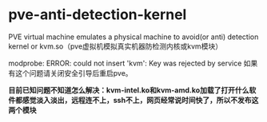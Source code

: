 # pve-anti-detection-kernel
PVE virtual machine emulates a physical machine to avoid(or anti) detection kernel or kvm.so（pve虚拟机模拟真实机器防检测内核或kvm模块）

modprobe: ERROR: could not insert 'kvm': Key was rejected by service 如果有这个问题请关闭安全引导后重启pve。

**目前已知问题不知道怎么解决：kvm-intel.ko和kvm-amd.ko加载了打开什么软件都感觉淡入淡出，远程连不上，ssh不上，网页经常说时间快了，所以不发布这两个模块**

